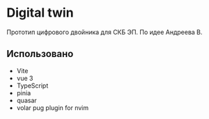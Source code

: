# Digital twin

Прототип цифрового двойника для СКБ ЭП.
По идее Андреева В.

## Использовано

- Vite
- vue 3
- TypeScript
- pinia
- quasar
- volar pug plugin for nvim

